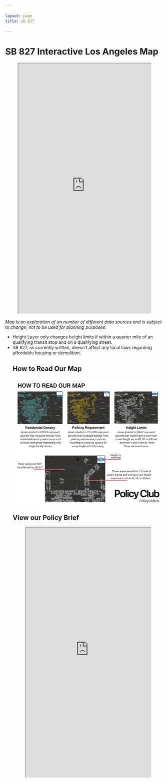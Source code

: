 ```yaml
---

layout: page
title: SB 827 

---
```


<h1>SB 827 Interactive Los Angeles Map</h1>

<div>
  <figure>
    <iframe src="https://s3-us-west-2.amazonaws.com/sb-827-analysis-map/new_map.html"  height="800" width="100%" ></iframe>
  </figure>
</div>

<i>Map is an exploration of an number of different data sources and is subject to change, not to be used for planning purposes.</i>
<ul>
<li>
Height Layer only changes height limits if within a quarter mile of an qualifying transit stop and on a qualifying street.
</li>
<li>
SB 827, as currently written, doesn't affect any local laws regarding affordable housing or demolition.
</li>

<h2>How to Read Our Map</h2>

<div class="image">
	<img src="images/how-to-read-this-damn-map.png" alt="how-to-read-this-damn-map" />
</div>

<h2> View our Policy Brief</h2>

<div>
  <figure>
    <iframe src="https://drive.google.com/file/d/193oGm6-XdmN0VcS9gOeSAH4wPLWY2dFJ/preview" width="100%" height="800"></iframe>
  </figure>
</div>
